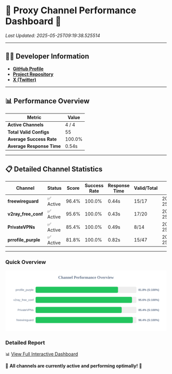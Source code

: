 # 🌟 Proxy Channel Performance Dashboard 🌟

_Last Updated: 2025-05-25T09:19:38.525514_

---

## 👩‍💻 Developer Information

- **[GitHub Profile](https://github.com/4n0nymou3)**  
- **[Project Repository](https://github.com/4n0nymou3/multi-proxy-config-fetcher)**  
- **[X (Twitter)](https://x.com/4n0nymou3)**  

---

## 📊 Performance Overview

| Metric                | Value       |
|-----------------------|-------------|
| **Active Channels**   | 4 / 4       |
| **Total Valid Configs** | 55          |
| **Average Success Rate** | 100.0%      |
| **Average Response Time** | 0.54s       |

---

## 📋 Detailed Channel Statistics

| Channel          | Status     | Score  | Success Rate | Response Time | Valid/Total | Last Success               |
|------------------|------------|--------|--------------|---------------|-------------|----------------------------|
| **freewireguard**  | ✅ Active  | 96.4%  | 100.0% | 0.44s         | 15/17       | 2025-05-25T09:19:38.523799 |
| **v2ray_free_conf**  | ✅ Active  | 95.6%  | 100.0% | 0.43s         | 17/20       | 2025-05-25T09:19:37.529075 |
| **PrivateVPNs**  | ✅ Active  | 85.4%  | 100.0% | 0.49s         | 8/14       | 2025-05-25T09:19:38.063812 |
| **prrofile_purple**  | ✅ Active  | 81.8%  | 100.0% | 0.82s         | 15/47       | 2025-05-25T09:19:37.061941 |

---

### Quick Overview
<div align="center">
  <a href="https://raw.githubusercontent.com/nullluser/NullRepo/refs/heads/main/assets/channel_stats_chart.svg">
    <img src="https://raw.githubusercontent.com/nullluser/NullRepo/refs/heads/main/assets/channel_stats_chart.svg" alt="Source Performance Statistics" width="800">
  </a>
</div>

### Detailed Report
📊 [View Full Interactive Dashboard](https://htmlpreview.github.io/?https://github.com/nullluser/NullRepo/blob/main/assets/performance_report.html)

🎉 **All channels are currently active and performing optimally!** 🎉

